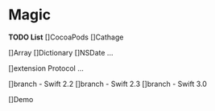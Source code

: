 # Magic

**TODO List**
[]CocoaPods
[]Cathage

[]Array
[]Dictionary
[]NSDate
...

[]extension Protocol
...

[]branch - Swift 2.2
[]branch - Swift 2.3
[]branch - Swift 3.0

[]Demo
